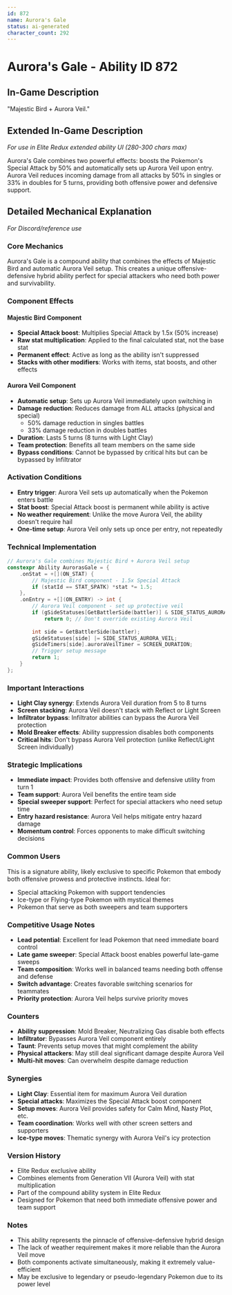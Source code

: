 ```yaml
---
id: 872
name: Aurora's Gale
status: ai-generated
character_count: 292
---
```


# Aurora's Gale - Ability ID 872

## In-Game Description
"Majestic Bird + Aurora Veil."

## Extended In-Game Description
*For use in Elite Redux extended ability UI (280-300 chars max)*

Aurora's Gale combines two powerful effects: boosts the Pokemon's Special Attack by 50% and automatically sets up Aurora Veil upon entry. Aurora Veil reduces incoming damage from all attacks by 50% in singles or 33% in doubles for 5 turns, providing both offensive power and defensive support.

## Detailed Mechanical Explanation
*For Discord/reference use*

### Core Mechanics
Aurora's Gale is a compound ability that combines the effects of Majestic Bird and automatic Aurora Veil setup. This creates a unique offensive-defensive hybrid ability perfect for special attackers who need both power and survivability.

### Component Effects

#### Majestic Bird Component
- **Special Attack boost**: Multiplies Special Attack by 1.5x (50% increase)
- **Raw stat multiplication**: Applied to the final calculated stat, not the base stat
- **Permanent effect**: Active as long as the ability isn't suppressed
- **Stacks with other modifiers**: Works with items, stat boosts, and other effects

#### Aurora Veil Component  
- **Automatic setup**: Sets up Aurora Veil immediately upon switching in
- **Damage reduction**: Reduces damage from ALL attacks (physical and special)
  - 50% damage reduction in singles battles
  - 33% damage reduction in doubles battles
- **Duration**: Lasts 5 turns (8 turns with Light Clay)
- **Team protection**: Benefits all team members on the same side
- **Bypass conditions**: Cannot be bypassed by critical hits but can be bypassed by Infiltrator

### Activation Conditions
- **Entry trigger**: Aurora Veil sets up automatically when the Pokemon enters battle
- **Stat boost**: Special Attack boost is permanent while ability is active
- **No weather requirement**: Unlike the move Aurora Veil, the ability doesn't require hail
- **One-time setup**: Aurora Veil only sets up once per entry, not repeatedly

### Technical Implementation
```c
// Aurora's Gale combines Majestic Bird + Aurora Veil setup
constexpr Ability AurorasGale = {
    .onStat = +[](ON_STAT) {
        // Majestic Bird component - 1.5x Special Attack
        if (statId == STAT_SPATK) *stat *= 1.5;
    },
    .onEntry = +[](ON_ENTRY) -> int {
        // Aurora Veil component - set up protective veil
        if (gSideStatuses[GetBattlerSide(battler)] & SIDE_STATUS_AURORA_VEIL)
            return 0; // Don't override existing Aurora Veil
        
        int side = GetBattlerSide(battler);
        gSideStatuses[side] |= SIDE_STATUS_AURORA_VEIL;
        gSideTimers[side].auroraVeilTimer = SCREEN_DURATION;
        // Trigger setup message
        return 1;
    }
};
```

### Important Interactions
- **Light Clay synergy**: Extends Aurora Veil duration from 5 to 8 turns
- **Screen stacking**: Aurora Veil doesn't stack with Reflect or Light Screen
- **Infiltrator bypass**: Infiltrator abilities can bypass the Aurora Veil protection
- **Mold Breaker effects**: Ability suppression disables both components
- **Critical hits**: Don't bypass Aurora Veil protection (unlike Reflect/Light Screen individually)

### Strategic Implications
- **Immediate impact**: Provides both offensive and defensive utility from turn 1
- **Team support**: Aurora Veil benefits the entire team side
- **Special sweeper support**: Perfect for special attackers who need setup time
- **Entry hazard resistance**: Aurora Veil helps mitigate entry hazard damage
- **Momentum control**: Forces opponents to make difficult switching decisions

### Common Users
This is a signature ability, likely exclusive to specific Pokemon that embody both offensive prowess and protective instincts. Ideal for:
- Special attacking Pokemon with support tendencies
- Ice-type or Flying-type Pokemon with mystical themes
- Pokemon that serve as both sweepers and team supporters

### Competitive Usage Notes
- **Lead potential**: Excellent for lead Pokemon that need immediate board control
- **Late game sweeper**: Special Attack boost enables powerful late-game sweeps
- **Team composition**: Works well in balanced teams needing both offense and defense
- **Switch advantage**: Creates favorable switching scenarios for teammates
- **Priority protection**: Aurora Veil helps survive priority moves

### Counters
- **Ability suppression**: Mold Breaker, Neutralizing Gas disable both effects
- **Infiltrator**: Bypasses Aurora Veil component entirely
- **Taunt**: Prevents setup moves that might complement the ability
- **Physical attackers**: May still deal significant damage despite Aurora Veil
- **Multi-hit moves**: Can overwhelm despite damage reduction

### Synergies
- **Light Clay**: Essential item for maximum Aurora Veil duration
- **Special attacks**: Maximizes the Special Attack boost component
- **Setup moves**: Aurora Veil provides safety for Calm Mind, Nasty Plot, etc.
- **Team coordination**: Works well with other screen setters and supporters
- **Ice-type moves**: Thematic synergy with Aurora Veil's icy protection

### Version History
- Elite Redux exclusive ability
- Combines elements from Generation VII (Aurora Veil) with stat multiplication
- Part of the compound ability system in Elite Redux
- Designed for Pokemon that need both immediate offensive power and team support

### Notes
- This ability represents the pinnacle of offensive-defensive hybrid design
- The lack of weather requirement makes it more reliable than the Aurora Veil move
- Both components activate simultaneously, making it extremely value-efficient
- May be exclusive to legendary or pseudo-legendary Pokemon due to its power level